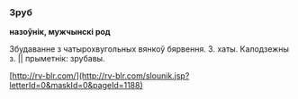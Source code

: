 ### Зруб
**назоўнік, мужчынскі род**

Збудаванне з чатырохвугольных вянкоў бярвення. З. хаты. Калодзежны з. || прыметнік: зрубавы.

<a rel="author">[http://rv-blr.com/](http://rv-blr.com/slounik.jsp?letterId=0&maskId=0&pageId=1188)</a>
